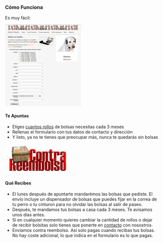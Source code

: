### Cómo Funciona

Es muy fácil:

<div class="row-fluid">
    <div class="span4 centered">
        <a href="/images/screenshot_form.jpg" rel="shadowbox[comofunciona]"><img class="img-polaroid" src="/images/screenshot_form_small.jpg" alt="Quita la caquita - Formulario" /></a>
    </div>
    <div class="well span8">
        <h4>Te Apuntas</h4>
        <ul>
            <li>Eliges <a href="/mas-info/eligirplan">cuantos rollos</a> de bolsas necesitas cada 3 meses</li>
            <li>Rellenas el formulario con tus datos de contacto y dirección</li>
            <li>Y listo, ya no te tienes que preocupar más, nunca te quedarás sin bolsas</li>
        </ul>
    </div>
</div>

<div class="row-fluid">
    <div class="span4 centered">
        <img class="img-polaroid" src="/images/contra_reembolso.jpg" alt="Quita la caquita - Envío" /></a>
    </div>
    <div class="well span8">
        <h4>Qué Recibes</h4>
        <ul>
            <li>El lunes después de apuntarte mandarémos las bolsas que pediste. El envío incluye un dispensador de bolsas que puedes fijar en la correa de tu perro o tu cinturon para no olvidar las bolsas al salir de paseo.</li>
            <li>Después, te mandamos tus bolsas a casa cada 3 meses. Te avisamos unos días antes.</li>
            <li>Si en cualquier momento quieres cambiar la cantidad de rollos o dejar de recibir bolsitas solo tienes que ponerte en <a href="/contact">contacto</a> con nosostros.</li>
            <li>Enviamos contra reembolso. Así solo pagas cuando recibas tus bolsas. No hay coste adicional, lo que indica en el formulario es lo que pagas.</li>
        </ul>
    </div>
</div>





[title: Cómo Funciona]: /
[menu: Cómo Funciona]: /
[menu-locgroup: main]: /
[order: 20]: /
